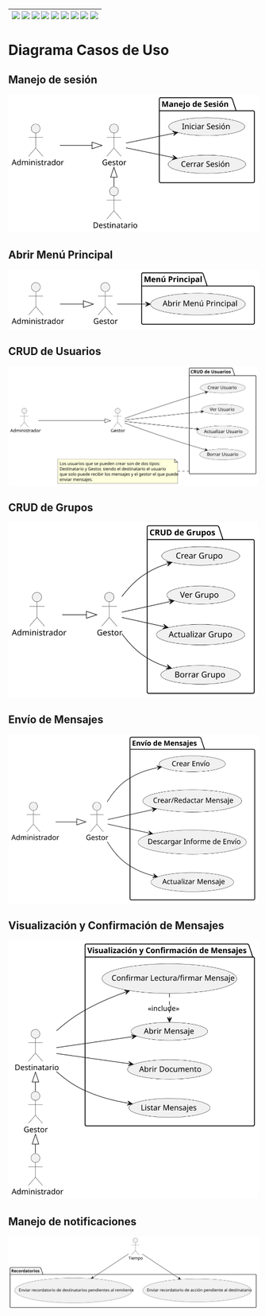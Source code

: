 <div align=right>

| [![](https://img.shields.io/badge/-Inicio-FFF?style=flat&logo=Emlakjet&logoColor=black)](/README.md) [![](https://img.shields.io/badge/-Modelo_de_Dominio-FFF?style=flat&logo=LiveChat&logoColor=black)](/docs/modeloDeDominio/) [![](https://img.shields.io/badge/-Actores-FFF?style=flat&logo=openstreetmap&logoColor=black)](/docs/casosDeUso/actores/README.md/) [![](https://img.shields.io/badge/-Casos_De_Uso-FFF?style=flat&logo=openstreetmap&logoColor=black)](/docs/casosDeUso/diagramaCasosDeUso/README.md/) [![](https://img.shields.io/badge/-Detallado_Casos_De_Uso-FFF?style=flat&logo=openstreetmap&logoColor=black)](/docs/casosDeUso/detalladoCasosDeUso/README.md) [![](https://img.shields.io/badge/-Diagrama_De_Contexto-FFF?style=flat&logo=openstreetmap&logoColor=black)](/docs/casosDeUso/diagramaDeContexto/README.md) [![](https://img.shields.io/badge/-Prototipos-FFF?style=flat&logo=openstreetmap&logoColor=black)](/docs/casosDeUso/prototipos/README.md) [![](https://img.shields.io/badge/-Sesiones_de_Requisitado-FFF?style=flat&logo=Proton&logoColor=black)](/docs/sesiones/) [![](https://img.shields.io/badge/-Recursos_Adicionales-FFF?style=flat&logo=Proton&logoColor=black)](/docs/recursos/) |
|-:|

</div>

# Diagrama Casos de Uso

## Manejo de sesión

![](./manejoSesion/manejoSesion.svg)

## Abrir Menú Principal

![](./menuPrincipal/abrirMenuPrincipal.svg)

## CRUD de Usuarios

![](./manejoUsuarios/manejoUsuario.svg)

## CRUD de Grupos

![](./manejoGrupos/manejoGrupo.svg)

## Envío de Mensajes

![](./envioDocumentos/envioDocumentos.svg)

## Visualización y Confirmación de Mensajes

![](./visualizacionConfirmacionDocumentos/visualizacionConfirmacionDocumentos.svg)

## Manejo de notificaciones

![](./tiempo/manejoNotificaciones/manejoNotificaciones.svg)
